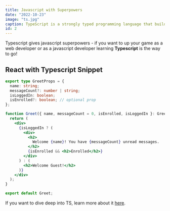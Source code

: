 ```yaml
---
title: Javascript with Superpowers
date: "2022-10-23"
image: "ts.jpg"
caption: TypeScript is a strongly typed programming language that builds on JavaScript, giving you better tooling at any scale.
id: 2
---
```


Typescript gives javascript superpowers - if you want to up your game as a web developer or as a javascript developer learning **Typescript** is the way to go!

## React with Typescript Snippet

```ts
export type GreetProps = {
  name: string;
  messageCount?: number | string;
  isLoggedIn: boolean;
  isEnrolled?: boolean; // optional prop
};
```

```jsx
function Greet({ name, messageCount = 0, isEnrolled, isLoggedIn }: GreetProps) {
  return (
    <div>
      {isLoggedIn ? (
        <div>
          <h2>
            Welcome {name}! You have {messageCount} unread messages.
          </h2>
          {isEnrolled && <h2>Enrolled</h2>}
        </div>
      ) : (
        <h2>Welcome Guest!</h2>
      )}
    </div>
  );
}

export default Greet;
```

If you want to dive deep into TS, learn more about it [here](https://www.typescriptlang.org/).

